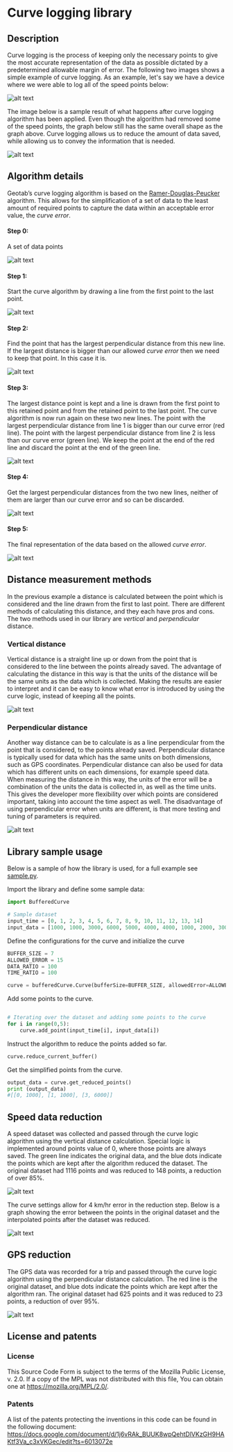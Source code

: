 # Curve logging library

## Description
Curve logging is the process of keeping only the necessary points to give the most accurate representation of the data as possible dictated by a predetermined allowable margin of error. The following two images shows a simple example of curve logging. As an example, let's say we have a device where we were able to log all of the speed points below:

![alt text](images/image3.png "Original data")

The image below is a sample result of what happens after curve logging algorithm has been applied. Even though the algorithm had removed some of the speed points, the graph below still has the same overall shape as the graph above. Curve logging allows us to reduce the amount of data saved, while allowing us to convey the information that is needed. 

![alt text](images/image1.png "Simplified data")


## Algorithm details
Geotab’s curve logging algorithm is based on the [Ramer-Douglas-Peucker](https://en.wikipedia.org/wiki/Ramer%E2%80%93Douglas%E2%80%93Peucker_algorithm) algorithm. This allows for the simplification of a set of data to the least amount of required points to capture the data within an acceptable error value, the *curve error*.

#### Step 0: 
A set of data points

![alt text](images/step0.png "Original data")

#### Step 1:
Start the curve algorithm by drawing a line from the first point to the last point.

![alt text](images/step1.png "Step 1")

#### Step 2:
Find the point that has the largest perpendicular distance from this new line. If the largest distance is bigger than our allowed *curve error* then we need to keep that point. In this case it is.

![alt text](images/step2.png "Step 2")

#### Step 3:
The largest distance point is kept and a line is drawn from the first point to this retained point and from the retained point to the last point. The curve algorithm is now run again on these two new lines. The point with the largest perpendicular distance from line 1 is bigger than our curve error (red line). The point with the largest perpendicular distance from line 2 is less than our curve error (green line). We keep the point at the end of the red line and discard the point at the end of the green line.

![alt text](images/step3.png "Step 3")

#### Step 4:
Get the largest perpendicular distances from the two new lines, neither of them are larger than our curve error and so can be discarded.

![alt text](images/step4.png "Step 4")

#### Step 5:
The final representation of the data based on the allowed *curve error*.

![alt text](images/step5.png "Final data")


## Distance measurement methods
In the previous example a distance is calculated between the point which is considered and the line drawn from the first to last point. There are different methods of calculating this distance, and they each have pros and cons. The two methods used in our library are _vertical_ and _perpendicular_ distance. 

### Vertical distance
Vertical distance is a straight line up or down from the point that is considered to the line between the points already saved. The advantage of calculating the distance in this way is that the units of the distance will be the same units as the data which is collected. Making the results are easier to interpret and it can be easy to know what error is introduced by using the curve logic, instead of keeping all the points.

![alt text](images/vertical_error.png "Example for vertical distance")

### Perpendicular distance
Another way distance can be to calculate is as a line perpendicular from the point that is considered, to the points already saved. Perpendicular distance is typically used for data which has the same units on both dimensions, such as GPS coordinates. Perpendicular distance can also be used for data which has different units on each dimensions, for example speed data. When measuring the distance in this way, the units of the error will be a combination of the units the data is collected in, as well as the time units. This gives the developer more flexibility over which points are considered important, taking into account the time aspect as well. The disadvantage of using perpendicular error when units are different, is that more testing and tuning of parameters is required.

![alt text](images/perpendiular_gps.png "Example for perpendicular distance")

## Library sample usage
Below is a sample of how the library is used, for a full example see [sample.py](sample.py).


Import the library and define some sample data:

```python
import BufferedCurve

# Sample dataset
input_time = [0, 1, 2, 3, 4, 5, 6, 7, 8, 9, 10, 11, 12, 13, 14]
input_data = [1000, 1000, 3000, 6000, 5000, 4000, 4000, 1000, 2000, 3000, 2000, 4000, 5000, 6000, 6001]
```

Define the configurations for the curve and initialize the curve 
```python
BUFFER_SIZE = 7
ALLOWED_ERROR = 15
DATA_RATIO = 100
TIME_RATIO = 100

curve = bufferedCurve.Curve(bufferSize=BUFFER_SIZE, allowedError=ALLOWED_ERROR, dataRatio=DATA_RATIO, timeRatio=TIME_RATIO, errorType=bufferedCurve.Distance.PERPENDICULAR)

```

Add some points to the curve. 
```python

# Iterating over the dataset and adding some points to the curve
for i in range(0,5):
    curve.add_point(input_time[i], input_data[i])
```

Instruct the algorithm to reduce the points added so far.
```python
curve.reduce_current_buffer()
```

Get the simplified points from the curve.
```python
output_data = curve.get_reduced_points()
print (output_data) 
#[[0, 1000], [1, 1000], [3, 6000]]
```

## Speed data reduction
A speed dataset was collected and passed through the curve logic algorithm using the vertical distance calculation. Special logic is implemented around points value of 0, where those points are always saved. The green line indicates the original data, and the blue dots indicate the points which are kept after the algorithm reduced the dataset. The original dataset had 1116 points and was reduced to 148 points, a reduction of over 85%.

![alt text](images/speed_reduction.png "Speed reduction")

The curve settings allow for 4 km/hr error in the reduction step. Below is a graph showing the error between the points in the original dataset and the interpolated points after the dataset was reduced.

![alt text](images/speed_reduction_error.png "Speed error")


## GPS reduction
The GPS data was recorded for a trip and passed through the curve logic algorithm using the perpendicular distance calculation. The red line is the original dataset, and blue dots indicate the points which are kept after the algorithm ran. The original dataset had 625 points and it was reduced to 23 points, a reduction of over 95%.

<!-- ![alt text](images/gps_reduction.png "Final data") -->
![alt text](images/gps_map.png "GPS data overlaid on map")


## License and patents
### License
This Source Code Form is subject to the terms of the Mozilla Public
License, v. 2.0. If a copy of the MPL was not distributed with this
file, You can obtain one at https://mozilla.org/MPL/2.0/.

### Patents
A list of the patents protecting the inventions in this code can be found in the following document: https://docs.google.com/document/d/1j6vRAk_BUUK8wpQehtDlVKzGH9HAKtf3Va_c3xVKGec/edit?ts=6013072e